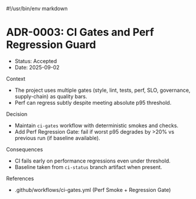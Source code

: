 #!/usr/bin/env markdown

# ADR-0003: CI Gates and Perf Regression Guard

- Status: Accepted
- Date: 2025-09-02

Context
- The project uses multiple gates (style, lint, tests, perf, SLO, governance, supply-chain) as quality bars.
- Perf can regress subtly despite meeting absolute p95 threshold.

Decision
- Maintain `ci-gates` workflow with deterministic smokes and checks.
- Add Perf Regression Gate: fail if worst p95 degrades by >20% vs previous run (if baseline available).

Consequences
- CI fails early on performance regressions even under threshold.
- Baseline taken from `ci-status` branch artifact when present.

References
- .github/workflows/ci-gates.yml (Perf Smoke + Regression Gate)

